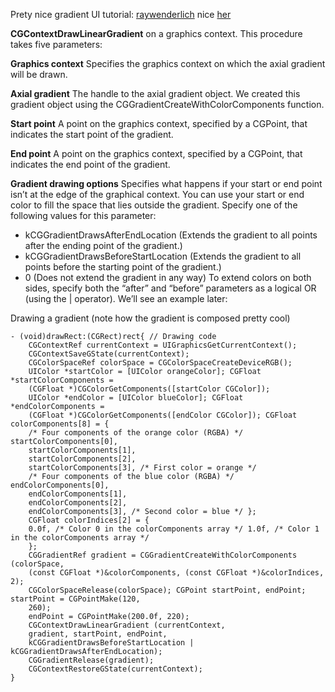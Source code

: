 Prety nice gradient UI tutorial: [raywenderlich](http://www.raywenderlich.com/90693/modern-core-graphics-with-swift-part-2) 
nice [her](http://code.tutsplus.com/tutorials/an-introduction-to-quartz-2d--cms-24267)   

**CGContextDrawLinearGradient**
on a graphics context. This procedure takes five parameters:

**Graphics context**
Specifies the graphics context on which the axial gradient will be drawn.

**Axial gradient**
The handle to the axial gradient object. We created this gradient object using the CGGradientCreateWithColorComponents function.

**Start point**
A point on the graphics context, specified by a CGPoint, that indicates the start point of the gradient.

**End point**
A point on the graphics context, specified by a CGPoint, that indicates the end point of the gradient.

**Gradient drawing options**
Specifies what happens if your start or end point isn’t at the edge of the graphical context. You can use your start or end color to fill the space that lies outside the gradient. Specify one of the following values for this parameter:
- kCGGradientDrawsAfterEndLocation (Extends the gradient to all points after the ending point of the gradient.)
- kCGGradientDrawsBeforeStartLocation (Extends the gradient to all points before the starting point of the gradient.)
- 0 (Does not extend the gradient in any way)
To extend colors on both sides, specify both the “after” and “before” parameters as a
logical OR (using the | operator). We’ll see an example later:

Drawing a gradient (note how the gradient is composed pretty cool)
```objc
- (void)drawRect:(CGRect)rect{ // Drawing code
	CGContextRef currentContext = UIGraphicsGetCurrentContext();
	CGContextSaveGState(currentContext);
	CGColorSpaceRef colorSpace = CGColorSpaceCreateDeviceRGB();
	UIColor *startColor = [UIColor orangeColor]; CGFloat *startColorComponents =
	(CGFloat *)CGColorGetComponents([startColor CGColor]);
	UIColor *endColor = [UIColor blueColor]; CGFloat *endColorComponents =
	(CGFloat *)CGColorGetComponents([endColor CGColor]); CGFloat colorComponents[8] = {
	/* Four components of the orange color (RGBA) */ startColorComponents[0],
	startColorComponents[1],
	startColorComponents[2],
	startColorComponents[3], /* First color = orange */
	/* Four components of the blue color (RGBA) */ endColorComponents[0],
	endColorComponents[1],
	endColorComponents[2],
	endColorComponents[3], /* Second color = blue */ };
	CGFloat colorIndices[2] = {
	0.0f, /* Color 0 in the colorComponents array */ 1.0f, /* Color 1 in the colorComponents array */
	};
	CGGradientRef gradient = CGGradientCreateWithColorComponents (colorSpace,
	(const CGFloat *)&colorComponents, (const CGFloat *)&colorIndices, 2);
	CGColorSpaceRelease(colorSpace); CGPoint startPoint, endPoint; startPoint = CGPointMake(120,
	260);
	endPoint = CGPointMake(200.0f, 220);
	CGContextDrawLinearGradient (currentContext,
	gradient, startPoint, endPoint,
	kCGGradientDrawsBeforeStartLocation | kCGGradientDrawsAfterEndLocation);
	CGGradientRelease(gradient);
	CGContextRestoreGState(currentContext); 
}
```
